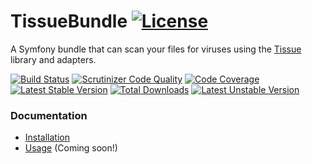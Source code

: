 # TissueBundle [![License](https://poser.pugx.org/cleentfaar/tissue-bundle/license.svg)](https://packagist.org/packages/cleentfaar/tissue-bundle)

A Symfony bundle that can scan your files for viruses using the [Tissue](https://github.com/cleentfaar/tissue) library and adapters.

[![Build Status](https://secure.travis-ci.org/cleentfaar/tissue-bundle.svg)](http://travis-ci.org/cleentfaar/tissue-bundle)
[![Scrutinizer Code Quality](https://scrutinizer-ci.com/g/cleentfaar/tissue-bundle/badges/quality-score.png?b=master)](https://scrutinizer-ci.com/g/cleentfaar/tissue-bundle/?branch=master)
[![Code Coverage](https://scrutinizer-ci.com/g/cleentfaar/tissue-bundle/badges/coverage.png?b=master)](https://scrutinizer-ci.com/g/cleentfaar/tissue-bundle/?branch=master)<br/>
[![Latest Stable Version](https://poser.pugx.org/cleentfaar/tissue-bundle/v/stable.svg)](https://packagist.org/packages/cleentfaar/tissue-bundle)
[![Total Downloads](https://poser.pugx.org/cleentfaar/tissue-bundle/downloads.svg)](https://packagist.org/packages/cleentfaar/tissue-bundle)
[![Latest Unstable Version](https://poser.pugx.org/cleentfaar/tissue-bundle/v/unstable.svg)](https://packagist.org/packages/cleentfaar/tissue-bundle)


### Documentation

- [Installation](Resources/doc/installation.md)
- [Usage](Resources/doc/usage.md) (Coming soon!)
